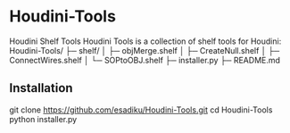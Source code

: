 # Houdini-Tools
Houdini Shelf Tools
Houdini Tools is a collection of shelf tools for Houdini:
Houdini-Tools/
├─ shelf/
│   ├─ objMerge.shelf
│   ├─ CreateNull.shelf
│   ├─ ConnectWires.shelf
│   └─ SOPtoOBJ.shelf
├─ installer.py
├─ README.md

## Installation

git clone https://github.com/esadiku/Houdini-Tools.git
cd Houdini-Tools
python installer.py

